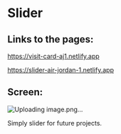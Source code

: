 # Slider


## Links to the pages: 

https://visit-card-aj1.netlify.app

https://slider-air-jordan-1.netlify.app


## Screen: 

![Uploading image.png…]()


Simply slider for future projects.
